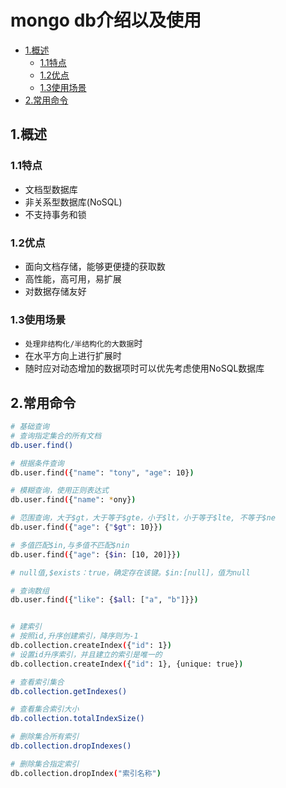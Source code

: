 # mongo db介绍以及使用

<!-- vim-markdown-toc Marked -->

* [1.概述](#1.概述)
    - [1.1特点](#1.1特点)
    - [1.2优点](#1.2优点)
    - [1.3使用场景](#1.3使用场景)
* [2.常用命令](#2.常用命令)

<!-- vim-markdown-toc -->

## 1.概述

### 1.1特点

- 文档型数据库
- 非关系型数据库(NoSQL)
- 不支持事务和锁

### 1.2优点

- 面向文档存储，能够更便捷的获取数
- 高性能，高可用，易扩展
- 对数据存储友好

### 1.3使用场景

- `处理非结构化/半结构化的大数据`时
- 在水平方向上进行扩展时
- 随时应对动态增加的数据项时可以优先考虑使用NoSQL数据库

## 2.常用命令

```sh
# 基础查询
# 查询指定集合的所有文档
db.user.find()

# 根据条件查询
db.user.find({"name": "tony", "age": 10})

# 模糊查询，使用正则表达式
db.user.find({"name": *ony})

# 范围查询，大于$gt，大于等于$gte，小于$lt，小于等于$lte, 不等于$ne
db.user.find({"age": {"$gt": 10}})

# 多值匹配$in,与多值不匹配$nin
db.user.find({"age": {$in: [10, 20]}})

# null值,$exists：true，确定存在该键。$in:[null]，值为null

# 查询数组
db.user.find({"like": {$all: ["a", "b"]}})


# 建索引
# 按照id,升序创建索引，降序则为-1
db.collection.createIndex({"id": 1})
# 设置id升序索引，并且建立的索引是唯一的
db.collection.createIndex({"id": 1}, {unique: true})

# 查看索引集合
db.collection.getIndexes()

# 查看集合索引大小
db.collection.totalIndexSize()

# 删除集合所有索引
db.collection.dropIndexes()

# 删除集合指定索引
db.collection.dropIndex("索引名称")
```
